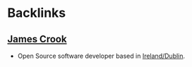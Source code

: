 
# Backlinks
## [James Crook](<James Crook.md>)
- Open Source software developer based in [Ireland/Dublin](<../Ireland/Dublin.md>).

